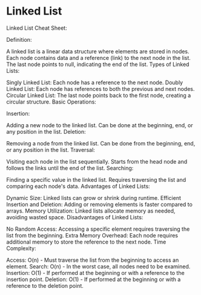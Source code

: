 # Linked List
Linked List Cheat Sheet:

Definition:

A linked list is a linear data structure where elements are stored in nodes.
Each node contains data and a reference (link) to the next node in the list.
The last node points to null, indicating the end of the list.
Types of Linked Lists:

Singly Linked List: Each node has a reference to the next node.
Doubly Linked List: Each node has references to both the previous and next nodes.
Circular Linked List: The last node points back to the first node, creating a circular structure.
Basic Operations:

Insertion:

Adding a new node to the linked list.
Can be done at the beginning, end, or any position in the list.
Deletion:

Removing a node from the linked list.
Can be done from the beginning, end, or any position in the list.
Traversal:

Visiting each node in the list sequentially.
Starts from the head node and follows the links until the end of the list.
Searching:

Finding a specific value in the linked list.
Requires traversing the list and comparing each node's data.
Advantages of Linked Lists:

Dynamic Size: Linked lists can grow or shrink during runtime.
Efficient Insertion and Deletion: Adding or removing elements is faster compared to arrays.
Memory Utilization: Linked lists allocate memory as needed, avoiding wasted space.
Disadvantages of Linked Lists:

No Random Access: Accessing a specific element requires traversing the list from the beginning.
Extra Memory Overhead: Each node requires additional memory to store the reference to the next node.
Time Complexity:

Access: O(n) - Must traverse the list from the beginning to access an element.
Search: O(n) - In the worst case, all nodes need to be examined.
Insertion: O(1) - If performed at the beginning or with a reference to the insertion point.
Deletion: O(1) - If performed at the beginning or with a reference to the deletion point.